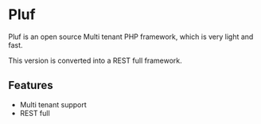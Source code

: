 # Pluf

Pluf is an open source Multi tenant PHP framework, which is very light and fast. 

This version is converted into a REST full framework.

## Features

- Multi tenant support
- REST full

